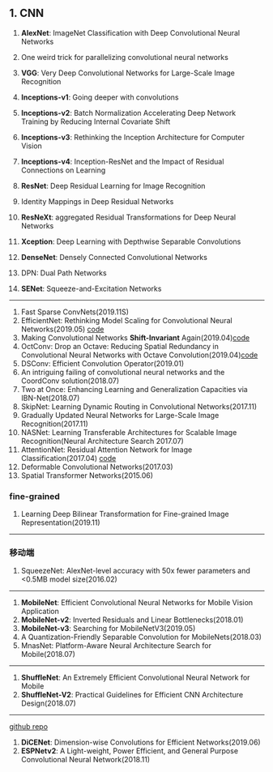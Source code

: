## 1. CNN
1. **AlexNet**: ImageNet Classification with Deep Convolutional
    Neural Networks

2. One weird trick for parallelizing convolutional neural networks

3. **VGG**: Very Deep Convolutional Networks for Large-Scale Image Recognition

4. **Inceptions-v1**: Going deeper with convolutions

5. **Inceptions-v2**: Batch Normalization Accelerating Deep Network Training by Reducing Internal Covariate Shift 

6. **Inceptions-v3**: Rethinking the Inception Architecture for Computer Vision

7. **Inceptions-v4**: Inception-ResNet and the Impact of Residual Connections on Learning

8. **ResNet**: Deep Residual Learning for Image Recognition

9. Identity Mappings in Deep Residual Networks

10. **ResNeXt**: aggregated Residual Transformations for Deep Neural Networks

11. **Xception**: Deep Learning with Depthwise Separable Convolutions

12. **DenseNet**: Densely Connected Convolutional Networks

13. DPN: Dual Path Networks

14. **SENet**: Squeeze-and-Excitation Networks

---
1. Fast Sparse ConvNets(2019.11S)
2. EfficientNet: Rethinking Model Scaling for Convolutional Neural Networks(2019.05) [code](https://github.com/tensorflow/tpu/tree/master/models/official/efficientnet)
3. Making Convolutional Networks **Shift-Invariant** Again(2019.04)[code](https://github.com/adobe/antialiased-cnns)
4. OctConv: Drop an Octave: Reducing Spatial Redundancy in Convolutional Neural Networks with Octave Convolution(2019.04)[code](https://github.com/facebookresearch/OctConv)
5. DSConv: Efficient Convolution Operator(2019.01)
6. An intriguing failing of convolutional neural networks and the CoordConv solution(2018.07)
7. Two at Once: Enhancing Learning and Generalization Capacities via IBN-Net(2018.07)
8. SkipNet: Learning Dynamic Routing in Convolutional Networks(2017.11)
9. Gradually Updated Neural Networks for Large-Scale Image Recognition(2017.11)
10. NASNet: Learning Transferable Architectures for Scalable Image Recognition(Neural Architecture Search 2017.07)
11. AttentionNet: Residual Attention Network for Image Classification(2017.04) [code](https://github.com/fwang91/residual-attention-network)
12. Deformable Convolutional Networks(2017.03)
13. Spatial Transformer Networks(2015.06)

### fine-grained 

1. Learning Deep Bilinear Transformation for Fine-grained Image Representation(2019.11)

---
### 移动端
1. SqueezeNet: AlexNet-level accuracy with 50x fewer parameters and <0.5MB model size(2016.02)

---
1. **MobileNet**: Efficient Convolutional Neural Networks for Mobile Vision Application
2. **MobileNet-v2**: Inverted Residuals and Linear Bottlenecks(2018.01)
3. **MobileNet-v3**: Searching for MobileNetV3(2019.05)
4. A Quantization-Friendly Separable Convolution for MobileNets(2018.03)
5. MnasNet: Platform-Aware Neural Architecture Search for Mobile(2018.07)

---
1. **ShuffleNet**: An Extremely Efficient Convolutional Neural Network for Mobile
2. **ShuffleNet-V2**: Practical Guidelines for Efficient CNN Architecture Design(2018.07)

---

[github repo]( https://github.com/sacmehta/EdgeNets )

1. **DiCENet**: Dimension-wise Convolutions for Efficient Networks(2019.06)
2. **ESPNetv2**: A Light-weight, Power Efficient, and General Purpose Convolutional Neural Network(2018.11)

